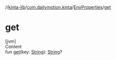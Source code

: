 //[kinta-lib](../../../index.md)/[com.dailymotion.kinta](../index.md)/[EnvProperties](index.md)/[get](get.md)



# get  
[jvm]  
Content  
fun [get](get.md)(key: [String](https://kotlinlang.org/api/latest/jvm/stdlib/kotlin/-string/index.html)): [String](https://kotlinlang.org/api/latest/jvm/stdlib/kotlin/-string/index.html)?  




